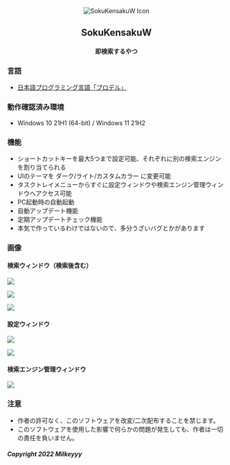 <div align="center">
<img src="https://i.imgur.com/tkyqjyV.png" alt="SokuKensakuW Icon" title="SokuKensakuW">
</div>
<h2 align="center">SokuKensakuW</h2>
<h4 align="center">即検索するやつ</h4>

### 言語
- [日本語プログラミング言語「プロデル」](https://rdr.utopiat.net/)

### 動作確認済み環境
- Windows 10 21H1 (64-bit) / Windows 11 21H2

### 機能
- ショートカットキーを最大5つまで設定可能、それぞれに別の検索エンジンを割り当てられる
- UIのテーマを ダーク/ライト/カスタムカラー に変更可能
- タスクトレイメニューからすぐに設定ウィンドウや検索エンジン管理ウィンドウへアクセス可能
- PC起動時の自動起動
- 自動アップデート機能
- 定期アップデートチェック機能
- 本気で作っているわけではないので、多分うざいバグとかがあります

### 画像
#### 検索ウィンドウ（検索後含む）
![](https://i.imgur.com/2XRH3kX.png)

![](https://i.imgur.com/oFyveC4.png)

![](https://i.imgur.com/eaLnfkG.png)


#### 設定ウィンドウ
![](https://i.imgur.com/6tiu7EB.png)

![](https://i.imgur.com/MrrzH5x.png)

#### 検索エンジン管理ウィンドウ
![](https://i.imgur.com/wTEIwY4.png)

### 注意
- 作者の許可なく、このソフトウェアを改変/二次配布することを禁じます。
- このソフトウェアを使用した影響で何らかの問題が発生しても、作者は一切の責任を負いません。

##### Copyright 2022 Milkeyyy
